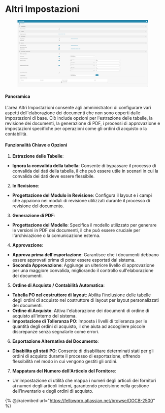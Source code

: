 # Altri Impostazioni

<figure><img src="../../../../.gitbook/assets/Bildschirmfoto 2024-05-08 um 09.54.48.png" alt=""><figcaption></figcaption></figure>

#### Panoramica

L'area Altri Impostazioni consente agli amministratori di configurare vari aspetti dell'elaborazione dei documenti che non sono coperti dalle impostazioni di base. Ciò include opzioni per l'estrazione delle tabelle, la revisione dei documenti, la generazione di PDF, i processi di approvazione e impostazioni specifiche per operazioni come gli ordini di acquisto o la contabilità.

#### Funzionalità Chiave e Opzioni

1. **Estrazione delle Tabelle**:
* **Ignora la convalida della tabella**: Consente di bypassare il processo di convalida dei dati della tabella, il che può essere utile in scenari in cui la convalida dei dati deve essere flessibile.
2. **In Revisione**:
* **Progettazione del Modulo in Revisione**: Configura il layout e i campi che appaiono nei moduli di revisione utilizzati durante il processo di revisione del documento.
3. **Generazione di PDF**:
* **Progettazione del Modello**: Specifica il modello utilizzato per generare le versioni in PDF dei documenti, il che può essere cruciale per l'archiviazione o la comunicazione esterna.
4. **Approvazione**:
* **Approva prima dell'esportazione**: Garantisce che i documenti debbano essere approvati prima di poter essere esportati dal sistema.
* **Seconda Approvazione**: Aggiunge un ulteriore livello di approvazione per una maggiore convalida, migliorando il controllo sull'elaborazione dei documenti.
5. **Ordine di Acquisto / Contabilità Automatica**:
* **Tabella PO nel costruttore di layout**: Abilita l'inclusione delle tabelle degli ordini di acquisto nel costruttore di layout per layout personalizzati dei documenti.
* **Ordine di Acquisto**: Attiva l'elaborazione dei documenti di ordine di acquisto all'interno del sistema.
* **Impostazione di Tolleranza PO**: Imposta i livelli di tolleranza per le quantità degli ordini di acquisto, il che aiuta ad accogliere piccole discrepanze senza segnalarle come errori.
6. **Esportazione Alternativa del Documento**:
* **Disabilita gli stati PO**: Consente di disabilitare determinati stati per gli ordini di acquisto durante il processo di esportazione, offrendo flessibilità nel modo in cui vengono gestiti gli ordini.
7. **Mappatura del Numero dell'Articolo del Fornitore**:
* Un'impostazione di utilità che mappa i numeri degli articoli dei fornitori ai numeri degli articoli interni, garantendo precisione nella gestione dell'inventario e degli ordini di acquisto.

{% @jira/embed url="https://fellowpro.atlassian.net/browse/DOCB-2500" %}
